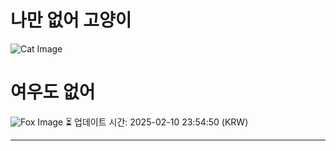 
# 나만 없어 고양이

![Cat Image](https://cdn2.thecatapi.com/images/139.jpg)

# 여우도 없어
![Fox Image](https://randomfox.ca/images/8.jpg)
⏳ 업데이트 시간: 2025-02-10 23:54:50 (KRW)

---
